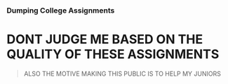 ### Dumping College Assignments

# DONT JUDGE ME BASED ON THE QUALITY OF THESE ASSIGNMENTS

> ALSO THE MOTIVE MAKING THIS PUBLIC IS TO HELP MY JUNIORS 
